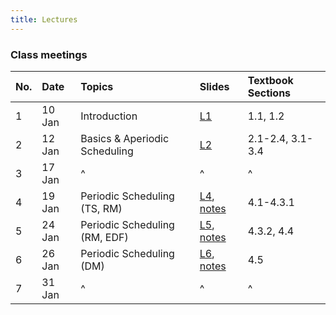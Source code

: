 ```yaml
---
title: Lectures
---
```


### Class meetings

| **No.** | **Date** | **Topics** | **Slides** | **Textbook Sections** |
|:--------|:---------|:-----------|:-----------|:-------------|
|  1  | 10 Jan | Introduction | [L1](http://cpen432.github.io/resources/gujarati-slides/1-introduction.pdf) | 1.1, 1.2 |
|  2  | 12 Jan | Basics & Aperiodic Scheduling | [L2](http://cpen432.github.io/resources/gujarati-slides//2-basics-and-aperiodic.pdf) | 2.1-2.4, 3.1-3.4 |
|  3  | 17 Jan | ^ | ^ | ^ |
|  4  | 19 Jan | Periodic Scheduling (TS, RM) | [L4](http://cpen432.github.io/resources/gujarati-slides//4-periodic.pdf), [notes](http://cpen432.github.io/resources/gujarati-slides//4-notes.pdf) | 4.1-4.3.1 |
|  5  | 24 Jan | Periodic Scheduling (RM, EDF) | [L5](http://cpen432.github.io/resources/gujarati-slides//5-periodic.pdf), [notes](http://cpen432.github.io/resources/gujarati-slides//5-notes.pdf) | 4.3.2, 4.4 |
|  6  | 26 Jan | Periodic Scheduling (DM) | [L6](http://cpen432.github.io/resources/gujarati-slides//6-periodic.pdf), [notes](http://cpen432.github.io/resources/gujarati-slides//6-notes.pdf) | 4.5 |
|  7  | 31 Jan | ^ | ^ | ^ |

<!-- | **No.** | **Date** | **Topics** | **Readings** | -->
<!-- |:---:|:-------|:---:|:----:| -->
<!-- |  1  |  Tue 12-Jan |  Introduction   |  [L1-Introduction](http://cpen432.github.io/resources/bader-slides/1-Introduction.pdf) | -->
<!-- |  2  |  Thu 14-Jan |     ^   |  ^ |   -->
<!-- |  3  |  Tue 19-Jan |  Models & Job Scheduling     |  [L2-Models](http://cpen432.github.io/resources/bader-slides/2-Models.pdf)    | -->
<!-- |  4  |  Thu 21-Jan |  ^     |  ^    |   -->
<!-- |  5  |  Thu 28-Jan |  Critical Instant + RM Optimality + EDF Optimality and Bound  |  [L3-RM-EDF-OPT](http://cpen432.github.io/resources/bader-slides/3-critical-instant+EDF.pdf), chapter 4 Buttazo | -->
<!-- |  6  |  Tue 2-Feb |  RM Liu & Layland (LL) Bound   |  [L4-RM-LLBOUND](http://cpen432.github.io/resources/bader-slides/4-RM.pdf), chapter 4 Buttazo    | -->
<!-- |  7  |  Thu 4-Feb | RM Hyperbolic, DM, Response Time Analysis |  [L5-RM-HB-DM-RTA](http://cpen432.github.io/resources/bader-slides/5-RM-hyperbolic+DM+response.pdf), chapter 4 Buttazo    | -->
<!-- |  8  |  Tue 9-Feb |  EDF processor demand   |  [L6-EDF-DEMAND](http://cpen432.github.io/resources/bader-slides/6-EDF-exact.pdf), chapter 4 Buttazo    | -->
<!-- |  9  |  Thu 11-Feb |  EDF processor demand   |  [L6-EDF-DEMAND](http://cpen432.github.io/resources/bader-slides/6-EDF-exact.pdf), chapter 4 Buttazo    | -->
<!-- |  10 |  Tue 23-FEB | What happened on Mars?   |  [L7-MARS](http://cpen432.github.io/resources/bader-slides/7-Mars.pdf)    | -->
<!-- |  11 |  Thu 25-Feb |  Resource Access Protocols-1 (NPP + HLP + PIP)  |  [L8-RESOURCE](http://cpen432.github.io/resources/bader-slides/8-ResourceSharing.pdf), Buttazo chapter 7   | -->
<!-- |  12 |  Tue 2-Mar |  Resource Access Protocols-2  (PCP + SRP)   |  ^  | -->
<!-- |  13 |  Tue 9-Mar |  Task Servers    |  [L9-APERIODIC-SERVERS](http://cpen432.github.io/resources/bader-slides/9-TaskServers.pdf), Buttazo chapters 5 & 6   | -->
<!-- |  14 |  Thu 11-Mar |  ^^   |      | -->
<!-- |  15 |  Tue 16-Mar |  Soft real-time   |   [L10-SOFT](http://cpen432.github.io/resources/bader-slides/10-SoftRealTime.pdf)   | -->
<!-- |  16 |  Thu 18-Mar  |  ^^   |      | -->
<!-- |  17 |  Tue 23-Mar  |  Multiprocessor scheduling - 1    | [L11-MULTIPROCESSOR](http://cpen432.github.io/resources/bader-slides/11-Multiprocessors.pdf)   | -->
<!-- |  18 |  Thu 25-Mar |  Multiprocessor scheduling - 2   |  ^^    | -->
<!-- |  19 | Tue 30-Mar | Multistage distributed real-time systems   |  [L12-MULTISTAGE](http://cpen432.github.io/resources/bader-slides/12-MultiStage.pdf)   | -->
<!-- |  20 | Thu 30-Mar | ^^   |    | -->
<!-- |  21 |  Tue 6-Apr  |  Reliability and fault tolerance - 1   |  [L13-RELIABILITY](http://cpen432.github.io/resources/bader-slides/13-Reliability.pdf)    | -->
<!-- |  22 |  Thu 8-Apr |  Reliability and fault tolerance - 2   |     | -->
<!-- |  23 |  Tue 13-Apr |  System/Software Safety. Slides courtesy of **Simon Diemert**, Safety Critical Systems (CSL) |  [L14-SAFETY](http://cpen432.github.io/resources/bader-slides/14-safety.pdf)   | -->

<!-- |  23 |  Thu 21-NOV  |  System/Software Safety - 2. **Guest Lecture**: Simon Diemert  |      | -->
<!-- |  24 |  Tue 26-NOV |  Review Session   |      | -->
<!-- |  25 |  Thu 28-NOV  |  ?   |      | -->




<!-- | **No.** | **Date** | **Topics** | **Readings** | -->
<!-- |:---:|:-------|:---:|:----:| -->
<!-- |  1  |  Tue 4-SEP | Intro    |  [Introduction](http://cpen432.github.io/resources/bader-slides/1-Introduction.pdf)    | -->
<!-- |  2  |  Tue 9-JAN |  Models & Job Scheduling   |  [L2-Models](http://cpen432.github.io/resources/bader-slides/2-Models.pdf)    | -->
<!-- |  3  |  Thu 11-JAN |  Models & Job Scheduling cont'd   |      | -->
<!-- |  4  |  Tue 16-JAN | Models & Job Scheduling cont'd    |      | -->
<!-- |  5  |  Thu 18-JAN | Models & Job Scheduling cont'd    |      | -->
<!-- |  6  |  Tue 23-JAN |  Optimality of RM & EDF   |  [L3-RM-EDF-OPT](http://cpen432.github.io/resources/bader-slides/3-critical-instant+EDF.pdf), chapter 4 Buttazo   | -->
<!-- |  7  |  Thu 25-JAN |  RM LL Utilization Bound   |  [L4-RM-BOUND](http://cpen432.github.io/resources/bader-slides/4-RM.pdf), chapter 4 Buttazo    | -->
<!-- |  8  |  Tue 30-JAN | RM Hyperbolic + Deadline monotonic + Response Time Analysis    |  [L5-RM-HB-DM-RTA](http://cpen432.github.io/resources/bader-slides/5-RM-hyperbolic+DM+response.pdf), chapter 4 Buttazo    | -->
<!-- |  9  |  Thu 1-FEB |  In-class activity   |  [in-class1-solutions](http://cpen432.github.io/resources/in-class1.pdf)    | -->
<!-- |  10  |  Tue 6-FEB | EDF processor demand criterion + RM vs. EDF    |  [L6-EDF-DEMAND](http://cpen432.github.io/resources/bader-slides/6-EDF-exact.pdf), chapter 4 Buttazo    | -->
<!-- |  11  |  Thu 8-FEB |  What happened on Mars?   |  [L7-MARS](http://cpen432.github.io/resources/bader-slides/7-Mars.pdf)    | -->
<!-- |  12  |  Tue 13-FEB |  Resource Access Protocols-1 (NPP + HLP + PIP)  |  [L8-RESOURCE](http://cpen432.github.io/resources/bader-slides/8-ResourceSharing.pdf), Buttazo chapter 7    | -->
<!-- |    |  Thu 15-FEB |  Resource Access Protocols-2  (PIP) |      | -->
<!-- |    |  Tue 20-FEB |  No Class: Reading Week    |      | -->
<!-- |  13  |  Thu 22-FEB | No Class: Reading Week     |      | -->
<!-- |  14  |  Tue 27-FEB | Resource Access Protocols-3 (PCP)  |      | -->
<!-- |  15  |  Thu 1-MAR |  Resource Access Protocols-4 (SRP) + Task servers   |      | -->
<!-- |  16  |  Tue 6-MAR | Task Servers    |  [L9-APERIODIC-SERVERS](http://cpen432.github.io/resources/bader-slides/9-TaskServers.pdf), Buttazo chapters 5 & 6   | -->
<!-- |  17  |  Thu 8-MAR | Soft real-time (Elastic task model)   |   [L10-SOFT](http://cpen432.github.io/resources/bader-slides/10-SoftRealTime.pdf)   | -->
<!-- |  18  |  Tue 13-MAR | Guest Lecture: Sathish Gopalakrishnan    |      | -->
<!-- |  19  |  Thu 15-MAR |  Soft real-time (Imprecise computation model)   |      | -->
<!-- |  20  |  Tue 20-MAR | Multiprocessor scheduling    | [L11-MULTIPROCESSOR](http://cpen432.github.io/resources/bader-slides/11-Multiprocessors.pdf)     | -->
<!-- |  21  |  Thu 22-MAR |  Multiprocessor scheduling cont'd   |      | -->
<!-- |  22  |  Tue 27-MAR |  Multistage distributed real-time systems   |  [L12-MULTISTAGE](http://cpen432.github.io/resources/bader-slides/12-MultiStage.pdf)    | -->
<!-- |  23  |  Thu 29-MAR |  Reliability and fault tolerance   |  [L13-RELIABILITY](http://cpen432.github.io/resources/bader-slides/13-Reliability.pdf)    | -->
<!-- |  24  |  Tue 3-APR |  Reliability and fault tolerance   |      | -->
<!-- |  25  |  Thu 5-APR |  Review?   |      | -->

